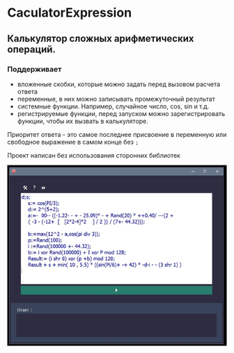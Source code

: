# CaculatorExpression


## Калькулятор сложных арифметических операций.
### Поддерживает 
 - вложенные скобки, которые можно задать перед вызовом расчета ответа
 - переменные, в них можно записывать промежуточный результат
 - системные функции. Например, случайное число, cos, sin и т.д.
 - регистрируемые функции, перед запуском можно зарегистрировать функции, чтобы их вызвать в калькуляторе.
 
 Приоритет ответа - это самое последнее присвоение в переменную или свободное выражение в самом конце без `;`
 
 Проект написан без использования сторонних библиотек

![Фото](/READMEFILES/1.jpg "Фото Программы")